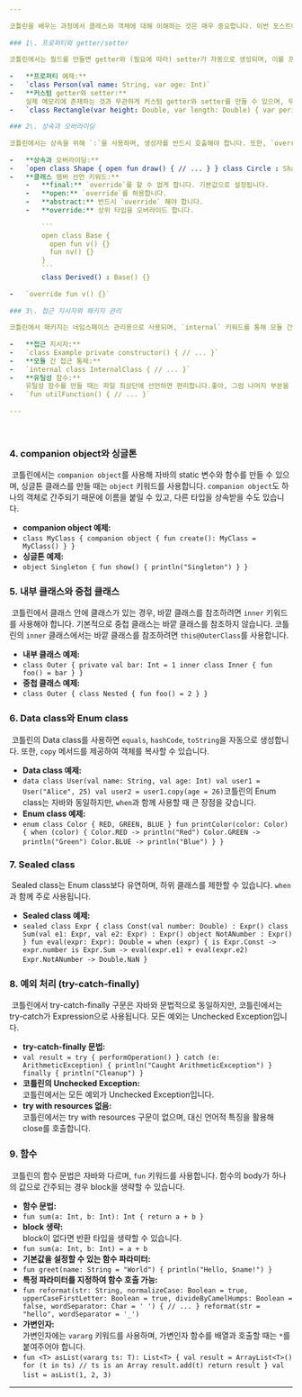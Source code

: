 ```yaml
---
​
코틀린을 배우는 과정에서 클래스와 객체에 대해 이해하는 것은 매우 중요합니다. 이번 포스트에서는 코틀린에서 클래스, 프로퍼티, 생성자, 접근 지시자, 그리고 다양한 클래스 관련 기능들을 다루는 방법에 대해 자세히 살펴보겠습니다.
​
### 1\. 프로퍼티와 getter/setter
​
코틀린에서는 필드를 만들면 getter와 (필요에 따라) setter가 자동으로 생성되며, 이를 프로퍼티라고 부릅니다. 또한, 주생성자가 필수이며, `constructor` 키워드를 사용해 부생성자를 추가로 만들 수 있습니다.
​
-   **프로퍼티 예제:**
-   `class Person(val name: String, var age: Int)`
-   **커스텀 getter와 setter:**  
    실제 메모리에 존재하는 것과 무관하게 커스텀 getter와 setter를 만들 수 있으며, 무한 루프를 막기 위해 `field` 키워드를 사용합니다.
-   `class Rectangle(var height: Double, var length: Double) { var perimeter = (height + length) * 2 get() = field set(value) { field = value // 추가적인 로직 } }`
​
### 2\. 상속과 오버라이딩
​
코틀린에서는 상속을 위해 `:`을 사용하며, 생성자를 반드시 호출해야 합니다. 또한, `override`를 필수로 명시해야 하며, 추상 멤버가 아니면 기본적으로 오버라이드가 불가능합니다.
​
-   **상속과 오버라이딩:**
-   `open class Shape { open fun draw() { // ... } } class Circle : Shape() { override fun draw() { // ... } }`
-   **클래스 멤버 선언 키워드:**
    -   **final:** `override`를 할 수 없게 합니다. 기본값으로 설정됩니다.
    -   **open:** `override`를 허용합니다.
    -   **abstract:** 반드시 `override` 해야 합니다.
    -   **override:** 상위 타입을 오버라이드 합니다.
        
        ```
        open class Base {
          open fun v() {}
          fun nv() {}
        }
        ```
        class Derived() : Base() {}
​
-   `override fun v() {}`
​
### 3\. 접근 지시자와 패키지 관리
​
코틀린에서 패키지는 네임스페이스 관리용으로 사용되며, `internal` 키워드를 통해 모듈 간 접근을 통제합니다. 생성자에 접근 지시어를 붙일 때는 `constructor`를 명시적으로 사용해야 합니다.
​
-   **접근 지시자:**
-   `class Example private constructor() { // ... }`
-   **모듈 간 접근 통제:**
-   `internal class InternalClass { // ... }`
-   **유틸성 함수:**  
    유틸성 함수를 만들 때는 파일 최상단에 선언하면 편리합니다.좋아, 그럼 나머지 부분을 포함해서 계속 정리해줄게.
-   `fun utilFunction() { // ... }`
​
---
```

​
### 4\. companion object와 싱글톤
​
코틀린에서는 `companion object`를 사용해 자바의 static 변수와 함수를 만들 수 있으며, 싱글톤 클래스를 만들 때는 `object` 키워드를 사용합니다. `companion object`도 하나의 객체로 간주되기 때문에 이름을 붙일 수 있고, 다른 타입을 상속받을 수도 있습니다.
​
-   **companion object 예제:**
-   `class MyClass { companion object { fun create(): MyClass = MyClass() } }`
-   **싱글톤 예제:**
-   `object Singleton { fun show() { println("Singleton") } }`
​
### 5\. 내부 클래스와 중첩 클래스
​
코틀린에서 클래스 안에 클래스가 있는 경우, 바깥 클래스를 참조하려면 `inner` 키워드를 사용해야 합니다. 기본적으로 중첩 클래스는 바깥 클래스를 참조하지 않습니다. 코틀린의 `inner` 클래스에서는 바깥 클래스를 참조하려면 `this@OuterClass`를 사용합니다.
​
-   **내부 클래스 예제:**
-   `class Outer { private val bar: Int = 1 inner class Inner { fun foo() = bar } }`
-   **중첩 클래스 예제:**
-   `class Outer { class Nested { fun foo() = 2 } }`
​
### 6\. Data class와 Enum class
​
코틀린의 Data class를 사용하면 `equals`, `hashCode`, `toString`을 자동으로 생성합니다. 또한, `copy` 메서드를 제공하여 객체를 복사할 수 있습니다.
​
-   **Data class 예제:**
-   `data class User(val name: String, val age: Int) val user1 = User("Alice", 25) val user2 = user1.copy(age = 26)`
​
코틀린의 Enum class는 자바와 동일하지만, `when`과 함께 사용할 때 큰 장점을 갖습니다.
​
-   **Enum class 예제:**
-   `enum class Color { RED, GREEN, BLUE } fun printColor(color: Color) { when (color) { Color.RED -> println("Red") Color.GREEN -> println("Green") Color.BLUE -> println("Blue") } }`
​
### 7\. Sealed class
​
Sealed class는 Enum class보다 유연하며, 하위 클래스를 제한할 수 있습니다. `when`과 함께 주로 사용됩니다.
​
-   **Sealed class 예제:**
-   `sealed class Expr { class Const(val number: Double) : Expr() class Sum(val e1: Expr, val e2: Expr) : Expr() object NotANumber : Expr() } fun eval(expr: Expr): Double = when (expr) { is Expr.Const -> expr.number is Expr.Sum -> eval(expr.e1) + eval(expr.e2) Expr.NotANumber -> Double.NaN }`
​
### 8\. 예외 처리 (try-catch-finally)
​
코틀린에서 try-catch-finally 구문은 자바와 문법적으로 동일하지만, 코틀린에서는 try-catch가 Expression으로 사용됩니다. 모든 예외는 Unchecked Exception입니다.
​
-   **try-catch-finally 문법:**
-   `val result = try { performOperation() } catch (e: ArithmeticException) { println("Caught ArithmeticException") } finally { println("Cleanup") }`
-   **코틀린의 Unchecked Exception:**  
    코틀린에서는 모든 예외가 Unchecked Exception입니다.
-   **try with resources 없음:**  
    코틀린에서는 try with resources 구문이 없으며, 대신 언어적 특징을 활용해 close를 호출합니다.
​
### 9\. 함수
​
코틀린의 함수 문법은 자바와 다르며, `fun` 키워드를 사용합니다. 함수의 body가 하나의 값으로 간주되는 경우 block을 생략할 수 있습니다.
​
-   **함수 문법:**
-   `fun sum(a: Int, b: Int): Int { return a + b }`
-   **block 생략:**  
    block이 없다면 반환 타입을 생략할 수 있습니다.
-   `fun sum(a: Int, b: Int) = a + b`
-   **기본값을 설정할 수 있는 함수 파라미터:**
-   `fun greet(name: String = "World") { println("Hello, $name!") }`
-   **특정 파라미터를 지정하여 함수 호출 가능:**
-   `fun reformat(str: String, normalizeCase: Boolean = true, upperCaseFirstLetter: Boolean = true, divideByCamelHumps: Boolean = false, wordSeparator: Char = ' ') { // ... } reformat(str = "hello", wordSeparator = '_')`
-   **가변인자:**  
    가변인자에는 `vararg` 키워드를 사용하며, 가변인자 함수를 배열과 호출할 때는 `*`를 붙여주어야 합니다.
-   `fun <T> asList(vararg ts: T): List<T> { val result = ArrayList<T>() for (t in ts) // ts is an Array result.add(t) return result } val list = asList(1, 2, 3)`
​
---
